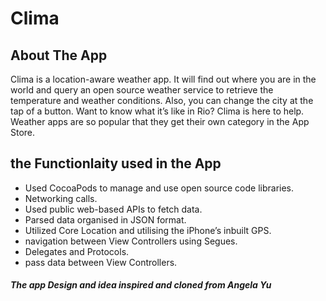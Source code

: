 # Clima

## About The App

Clima is a location-aware weather app. It will find out where you are in the world and query an open source weather service to retrieve the temperature and weather conditions. Also, you can change the city at the tap of a button. Want to know what it’s like in Rio? Clima is here to help. Weather apps are so popular that they get their own category in the App Store.

## the Functionlaity used in the App

* Used CocoaPods to manage and use open source code libraries. 
* Networking calls.
* Used public web-based APIs to fetch data.
* Parsed data organised in JSON format.
* Utilized Core Location and utilising the iPhone’s inbuilt GPS. 
* navigation between View Controllers using Segues.
* Delegates and Protocols.
* pass data between View Controllers.



##### The app Design and idea inspired and cloned from Angela Yu
